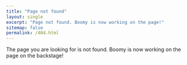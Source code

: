 ```yaml
---
title: "Page not found"
layout: single
excerpt: "Page not found. Boomy is now working on the page!"
sitemap: false
permalink: /404.html
---
```


The page you are looking for is not found. Boomy is now working on the page on the backstage!

<script type="text/javascript">
  var GOOG_FIXURL_LANG = 'en';
  var GOOG_FIXURL_SITE = '{{ site.url }}'
</script>
<script type="text/javascript"
  src="//linkhelp.clients.google.com/tbproxy/lh/wm/fixurl.js">
</script>
